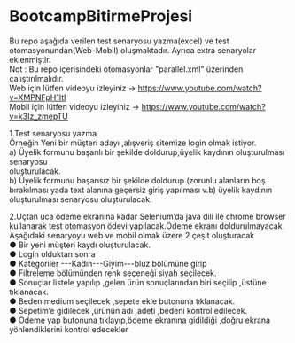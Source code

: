 # BootcampBitirmeProjesi 
Bu repo aşağıda verilen test senaryosu yazma(excel) ve test otomasyonundan(Web-Mobil) oluşmaktadır. Ayrıca extra senaryolar eklenmiştir. <br />
Not : Bu repo içerisindeki otomasyonlar "parallel.xml" üzerinden çalıştırılmalıdır. <br />
Web için lütfen videoyu izleyiniz ->  https://www.youtube.com/watch?v=XMPNFpH1ItI                                                      <br />
Mobil için lütfen videoyu izleyiniz -> https://www.youtube.com/watch?v=k3Iz_zmepTU                                                      <br />
 
1.Test senaryosu yazma <br />
Örneğin Yeni bir müşteri adayı ,alışveriş sitemize login olmak istiyor.<br />
a) Üyelik formunu başarılı bir şekilde doldurup,üyelik kaydının oluşturulması senaryosu<br />
oluşturulacak.<br />
b) Üyelik formunu başarısız bir şekilde doldurup (zorunlu alanların boş bırakılması yada
text alanına geçersiz giriş yapılması v.b) üyelik kaydının oluşturulması senaryosu
oluşturulacak.<br />

2.Uçtan uca ödeme ekranına kadar Selenium’da java dili ile chrome browser kullanarak
test otomasyon ödevi yapılacak.Ödeme ekranı doldurulmayacak.<br />
Aşağıdaki senaryoyu web ve mobil olmak üzere 2 çeşit oluşturacak <br />
● Bir yeni müşteri kaydı oluşturulacak.<br />
● Login olduktan sonra<br />
● Kategoriler ---Kadın---Giyim---bluz bölümüne girip<br />
● Filtreleme bölümünden renk seçeneği siyah seçilecek.<br />
● Sonuçlar listele yapılıp ,gelen ürün sonuçlarından biri seçilip ,üstüne tıklanacak.<br />
●  Beden medium seçilecek ,sepete ekle butonuna tıklanacak.<br />
● Sepetim’e gidilecek ,ürünün adı ,adeti ,bedeni kontrol edilecek.<br />
● Ödeme yap butonuna tıklayıp,ödeme ekranına gidildiği ,doğru ekrana yönlendiklerini
kontrol edecekler<br />
